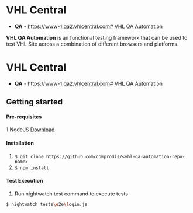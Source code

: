 # VHL Central
* **QA** -  https://www-1.qa2.vhlcentral.com# VHL QA Automation

**VHL QA Automation** is an functional testing framework that can be used to test VHL Site across a combination of different browsers and platforms.

# VHL Central
* **QA** -  https://www-1.qa2.vhlcentral.com# VHL QA Automation

## Getting started

#### Pre-requisites
1.NodeJS [Download](https://nodejs.org/en/download/)

#### Installation
1. `$ git clone https://github.com/comprodls/<vhl-qa-automation-repo-name>`
2. `$ npm install`

#### Test Execution
1. Run nightwatch test command to execute tests
```sh
$ nightwatch tests\e2e\login.js
```
